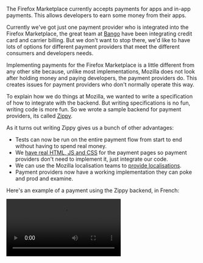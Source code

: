 The Firefox Marketplace currently accepts payments for apps and in-app payments. This allows developers to earn some money from their apps.

Currently we've got just one payment provider who is integrated into the Firefox Marketplace, the great team at <a href="http://bango.com/">Bango</a> have been integrating credit card and carrier billing. But we don't want to stop there, we'd like to have lots of options for different payment providers that meet the different consumers and developers needs.

Implementing payments for the Firefox Marketplace is a little different from any other site because, unlike most implementations, Mozilla does not look after holding money and paying developers, the payment providers do. This creates issues for payment providers who don't normally operate this way.

To explain how we do things at Mozilla, we wanted to write a specification of how to integrate with the backend. But writing specifications is no fun, writing code is more fun. So we wrote a sample backend for payment providers, its called <a href="http://zippypayments.readthedocs.org/en/latest/">Zippy</a>.

As it turns out writing Zippy gives us a bunch of other advantages:

* Tests can now be run on the entire payment flow from start to end without having to spend real money.
* We <a href="http://zippy.paas.allizom.org/styleguide">have real HTML, JS and CSS</a> for the payment pages so payment providers don't need to implement it, just integrate our code.
* We can use the Mozilla localisation teams to <a href="https://localize.mozilla.org/projects/zippy">provide localisations</a>.
* Payment providers now have a working implementation they can poke and prod and examine.

Here's an example of a payment using the Zippy backend, in French:

<video src="http://people.mozilla.org/~amckay/presentation/movs/purchase.ogg" controls>

So if you are payment provider and wanted to integrate payments with the Marketplace, all you have to do is implement Zippy on your end in what ever language or platform you like. As long as it implements the same REST APIs. We'll need to enable you as a payment provider in the Marketplace, so you'll want to speak to us before you start doing work on it.

The code is available under the <a href="http://www.mozilla.org/MPL/2.0/">MPL</a>, is written in <a href="http://nodejs.org/">Node.js</a> and is the hard work of <a href="http://github.com/davidbgk/">David Larlet</a>, <a href="http://github.com/muffinresearch/">Stuart Colville</a> and <a href="http://github.com/kumar303/">Kumar McMillan</a>. It's in the early days right now, being at version 0.1 and I'm sure there are lots of new features to come.
